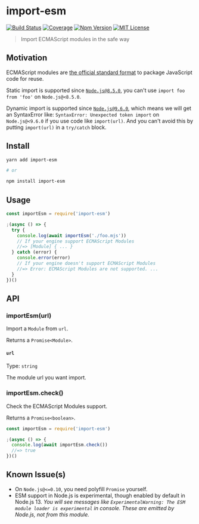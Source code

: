 # import-esm

[![Build Status][github_actions_badge]][github_actions_link]
[![Coverage][coveralls_badge]][coveralls_link]
[![Npm Version][package_version_badge]][package_link]
[![MIT License][license_badge]][license_link]

[github_actions_badge]: https://img.shields.io/github/workflow/status/fisker/import-esm/CI/master?style=flat-square
[github_actions_link]: https://github.com/fisker/import-esm/actions?query=branch%3Amaster
[coveralls_badge]: https://img.shields.io/coveralls/github/fisker/import-esm/master?style=flat-square
[coveralls_link]: https://coveralls.io/github/fisker/import-esm?branch=master
[license_badge]: https://img.shields.io/npm/l/import-esm.svg?style=flat-square
[license_link]: https://github.com/fisker/import-esm/blob/master/license
[package_version_badge]: https://img.shields.io/npm/v/import-esm.svg?style=flat-square
[package_link]: https://www.npmjs.com/package/import-esm

> Import ECMAScript modules in the safe way

## Motivation

ECMAScript modules are [the official standard format](https://tc39.es/ecma262/#sec-modules) to package JavaScript code for reuse.

Static import is supported since [`Node.js@8.5.0`](https://nodejs.org/en/blog/release/v8.5.0/), you can't use `import foo from 'foo'` on `Node.js@<8.5.0`.

Dynamic import is supported since [`Node.js@9.6.0`](https://nodejs.org/en/blog/release/v9.6.0/), which means we will get an SyntaxError like: `SyntaxError: Unexpected token import` on `Node.js@<9.6.0` if you use code like `import(url)`. And you can't avoid this by putting `import(url)` in a `try/catch` block.

## Install

```bash
yarn add import-esm

# or

npm install import-esm
```

## Usage

```js
const importEsm = require('import-esm')

;(async () => {
  try {
    console.log(await importEsm('./foo.mjs'))
    // If your engine support ECMAScript Modules
    //=> [Module] { ... }
  } catch (error) {
    console.error(error)
    // If your engine doesn't support ECMAScript Modules
    //=> Error: ECMAScript Modules are not supported. ...
  }
})()
```

## API

### importEsm(url)

Import a `Module` from `url`.

Returns a `Promise<Module>`.

#### `url`

Type: `string`

The module url you want import.

### importEsm.check()

Check the ECMAScript Modules support.

Returns a `Promise<boolean>`.

```js
const importEsm = require('import-esm')

;(async () => {
  console.log(await importEsm.check())
  //=> true
})()
```

## Known Issue(s)

- On `Node.js@<=0.10`, you need polyfill `Promise` yourself.
- ESM support in Node.js is experimental, though enabled by default in Node.js 13. _You will see messages like `ExperimentalWarning: The ESM module loader is experimental` in console. These are emitted by Node.js, not from this module._
